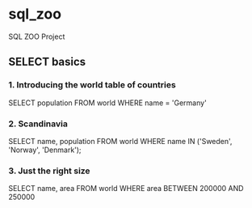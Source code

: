 # sql_zoo
SQL ZOO Project
## SELECT basics
### 1. Introducing the world table of countries
SELECT population FROM world
  WHERE name = 'Germany'
### 2. Scandinavia
SELECT name, population FROM world
  WHERE name IN ('Sweden', 'Norway', 'Denmark');
### 3. Just the right size
SELECT name, area FROM world
  WHERE area BETWEEN 200000 AND 250000
